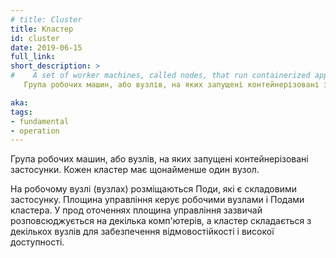 ```yaml
---
# title: Cluster
title: Кластер
id: cluster
date: 2019-06-15
full_link: 
short_description: >
#    A set of worker machines, called nodes, that run containerized applications. Every cluster has at least one worker node.
   Група робочих машин, або вузлів, на яких запущені контейнерізовані застосунки. Кожен кластер має щонайменше один вузол.

aka: 
tags:
- fundamental
- operation
---
```

<!-- A set of worker machines, called nodes, that run containerized applications. Every cluster has at least one worker node. -->
Група робочих машин, або вузлів, на яких запущені контейнерізовані застосунки. Кожен кластер має щонайменше один вузол.

<!--more-->
<!-- The worker node(s) host the pods that are the components of the application. The Control Plane manages the worker nodes and the pods in the cluster. In production environments, the Control Plane usually runs across multiple computers and a cluster usually runs multiple nodes, providing fault-tolerance and high availability. -->
На робочому вузлі (вузлах) розміщаються Поди, які є складовими застосунку. Площина управління керує робочими вузлами і Подами кластера. У прод оточеннях площина управління зазвичай розповсюджується на декілька комп'ютерів, а кластер складається з декількох вузлів для забезпечення відмовостійкості і високої доступності.
